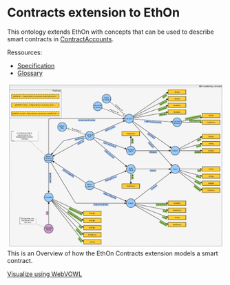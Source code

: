 # Contracts extension to EthOn
This ontology extends EthOn with concepts that can be used to describe smart contracts in [ContractAccounts](http://ethon.consensys.net/ContractAccount).

Ressources:
- [Specification](http://ethon.consensys.net/Contracts/EthOn_Contracts_spec.html)
- [Glossary](https://github.com/ConsenSys/EthOn/tree/master/Contracts/EthOn_Contracts_glossary.md)

![Illustration key](doc_resources/img/EthOn_Contracts_overview.png)
This is an Overview of how the EthOn Contracts extension models a smart contract.

[Visualize using WebVOWL](http://visualdataweb.de/webvowl/#iri=https://raw.githubusercontent.com/ConsenSys/EthOn/master/Contracts/EthOn_Contracts.ttl)
